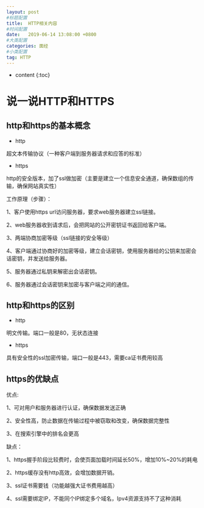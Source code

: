 ```yaml
---
layout: post
#标题配置
title:  HTTP相关内容
#时间配置
date:   2019-06-14 13:08:00 +0800
#大类配置
categories: 面经
#小类配置
tag: HTTP
---
```


* content
{:toc}

说一说HTTP和HTTPS
=======================

http和https的基本概念
----------------
+ http

超文本传输协议（一种客户端到服务器请求和应答的标准）

+ https

http的安全版本，加了ssl做加密（主要是建立一个信息安全通道，确保数组的传输，确保网站真实性）

工作原理（步骤）：

1、客户使用https url访问服务器，要求web服务器建立ssl链接。

2、web服务器收到请求后，会把网站的公开密钥证书返回给客户端。

3、两端协商加密等级（ssl链接的安全等级）

4、客户端通过协商好的加密等级，建立会话密钥，使用服务器给的公钥来加密会话密钥，并发送给服务器。

5、服务器通过私钥来解密出会话密钥。

6、服务器通过会话密钥来加密与客户端之间的通信。


http和https的区别
-----------------

+ http

明文传输。端口一般是80，无状态连接

+ https

具有安全性的ssl加密传输，端口一般是443，需要ca证书费用较高


https的优缺点
----------------

优点:

1、可对用户和服务器进行认证，确保数据发送正确

2、安全性高，防止数据在传输过程中被窃取和改变，确保数据完整性

3、在搜索引擎中的排名会更高

缺点：

1、https握手阶段比较费时，会使页面加载时间延长50%，增加10%~20%的耗电

2、https缓存没有http高效，会增加数据开销。

3、ssl证书需要钱（功能越强大证书费用越高）

4、ssl需要绑定IP，不能同个IP绑定多个域名，Ipv4资源支持不了这种消耗



